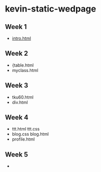 # kevin-static-wedpage

##  Week 1
* [intro.html](http://127.0.0.1:1354/w01/intro.html)

## Week 2
* {table.html
* myclass.html

## Week 3
* tku60.html
* div.html

## Week 4
* ttt.html  ttt.css
* blog.css  blog.html
* profile.html
## Week 5
* 
<!--stackedit_data:
eyJoaXN0b3J5IjpbMTA4NzE3MTQ2NSw0MjEwODcxMTBdfQ==
-->